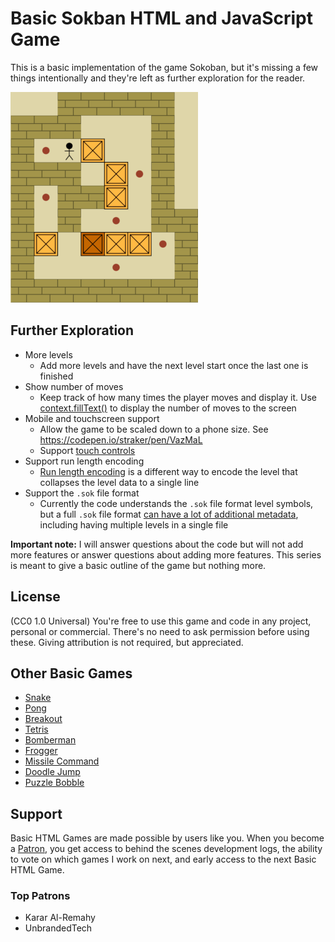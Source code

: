 # Basic Sokban HTML and JavaScript Game

This is a basic implementation of the game Sokoban, but it's missing a few things intentionally and they're left as further exploration for the reader.

![screenshot](screenshot.png)

## Further Exploration

- More levels
  - Add more levels and have the next level start once the last one is finished
- Show number of moves
  - Keep track of how many times the player moves and display it. Use [context.fillText()](https://developer.mozilla.org/en-US/docs/Web/API/CanvasRenderingContext2D/fillText) to display the number of moves to the screen
- Mobile and touchscreen support
  - Allow the game to be scaled down to a phone size. See https://codepen.io/straker/pen/VazMaL
  - Support [touch controls](https://developer.mozilla.org/en-US/docs/Web/API/Touch_events)
- Support run length encoding 
  - [Run length encoding](http://www.sokobano.de/wiki/index.php?title=Level_format#Run_length_encoding) is a different way to encode the level that collapses the level data to a single line
- Support the `.sok` file format
  - Currently the code understands the `.sok` file format level symbols, but a full `.sok` file format [can have a lot of additional metadata](http://sokobano.de/wiki/index.php?title=Sok_format), including having multiple levels in a single file

**Important note:** I will answer questions about the code but will not add more features or answer questions about adding more features. This series is meant to give a basic outline of the game but nothing more.
  
## License

(CC0 1.0 Universal) You're free to use this game and code in any project, personal or commercial. There's no need to ask permission before using these. Giving attribution is not required, but appreciated.

## Other Basic Games

- [Snake](https://gist.github.com/straker/ff00b4b49669ad3dec890306d348adc4)
- [Pong](https://gist.github.com/straker/81b59eecf70da93af396f963596dfdc5)
- [Breakout](https://gist.github.com/straker/98a2aed6a7686d26c04810f08bfaf66b)
- [Tetris](https://gist.github.com/straker/3c98304f8a6a9174efd8292800891ea1)
- [Bomberman](https://gist.github.com/straker/769fb461e066147ea16ac2cb9463beae)
- [Frogger](https://gist.github.com/straker/82a4368849cbd441b05bd6a044f2b2d3)
- [Missile Command](https://gist.github.com/straker/afc4e2a30b6df772a5f9f6ef01751d41)
- [Doodle Jump](https://gist.github.com/straker/b96a4a68bd6d79cf75a833d98a2b654f)
- [Puzzle Bobble](https://gist.github.com/straker/afc5bedc7f4b4bc65ba8b05c435f6d32)

## Support

Basic HTML Games are made possible by users like you. When you become a [Patron](https://www.patreon.com/straker), you get access to behind the scenes development logs, the ability to vote on which games I work on next, and early access to the next Basic HTML Game.

### Top Patrons

- Karar Al-Remahy
- UnbrandedTech